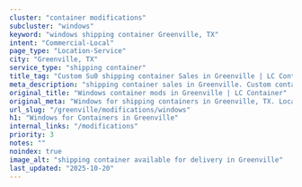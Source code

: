 ```yaml
---
cluster: "container modifications"
subcluster: "windows"
keyword: "windows shipping container Greenville, TX"
intent: "Commercial-Local"
page_type: "Location-Service"
city: "Greenville, TX"
service_type: "shipping container"
title_tag: "Custom Su0 shipping container Sales in Greenville | LC Container"
meta_description: "shipping container sales in Greenville. Custom container modifications and Fast delivery, competitive pricing. Serving modifications area. Quote ID: R39. Call (214) 524-4168 for your free quote today."
original_title: "Windows container mods in Greenville | LC Container"
original_meta: "Windows for shipping containers in Greenville, TX. Local fabrication & pro install. LC Container — Since 2003. Get a quote."
url_slug: "/greenville/modifications/windows"
h1: "Windows for Containers in Greenville"
internal_links: "/modifications"
priority: 3
notes: ""
noindex: true
image_alt: "shipping container available for delivery in Greenville"
last_updated: "2025-10-20"
---
```


<!-- TODO: Add unique city/inventory copy, images, and internal links here. -->
